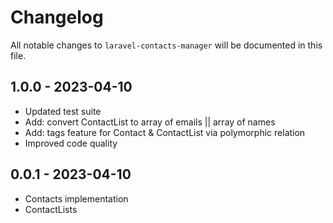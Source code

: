 # Changelog

All notable changes to `laravel-contacts-manager` will be documented in this file.

## 1.0.0 - 2023-04-10

- Updated test suite
- Add: convert ContactList to array of emails || array of names
- Add: tags feature for Contact & ContactList via polymorphic relation
- Improved code quality

## 0.0.1 - 2023-04-10

- Contacts implementation
- ContactLists
